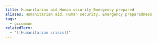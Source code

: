 ```yaml
---
title: Humanitarian aid Human security Emergency prepared
aliases: Humanitarian aid, Human security, Emergency preparedness
tags:
  - gccommon
relatedTerm:
  - "[[Humanitarian crisis]]"
---
```

